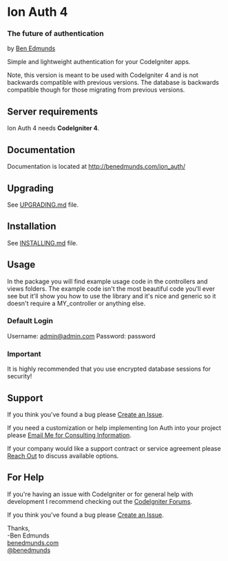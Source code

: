 # Ion Auth 4
### The future of authentication
by [Ben Edmunds](http://benedmunds.com)

Simple and lightweight authentication for your CodeIgniter apps.

Note, this version is meant to be used with CodeIgniter 4 and is not backwards compatible with previous versions.  The database is backwards compatible though for those migrating from previous versions.

## Server requirements
Ion Auth 4 needs **CodeIgniter 4**.

## Documentation
Documentation is located at http://benedmunds.com/ion_auth/

## Upgrading
See [UPGRADING.md](UPGRADING.md) file.

## Installation
See [INSTALLING.md](INSTALLING.md) file.

## Usage
In the package you will find example usage code in the controllers and views
folders.  The example code isn't the most beautiful code you'll ever see but
it'll show you how to use the library and it's nice and generic so it doesn't
require a MY_controller or anything else.

### Default Login
Username: admin@admin.com
Password: password


### Important
It is highly recommended that you use encrypted database sessions for security!



## Support
If you think you've found a bug please [Create an Issue](https://github.com/benedmunds/CodeIgniter-Ion-Auth/issues).

If you need a customization or help implementing Ion Auth into your project please [Email Me for Consulting Information](mailto:ionauth_consulting@benedmunds.com).

If your company would like a support contract or service agreement please [Reach Out](mailto:ionauth_support_contract@benedmunds.com) to discuss available options.


## For Help
If you're having an issue with CodeIgniter or for general help with development I recommend checking out the [CodeIgniter Forums](http://forum.codeigniter.com).

If you think you've found a bug please [Create an Issue](https://github.com/benedmunds/CodeIgniter-Ion-Auth/issues).


Thanks,    
-Ben Edmunds       
 [benedmunds.com](http://benedmunds.com)  
 [@benedmunds](http://twitter.com/benedmunds)   
